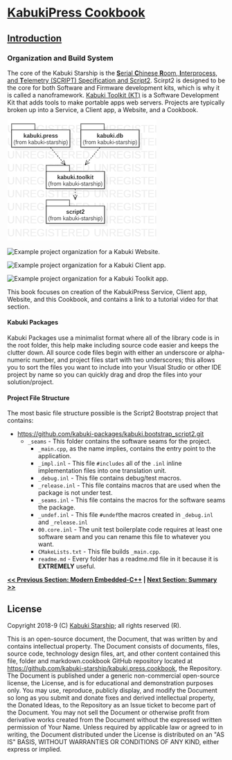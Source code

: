 # [KabukiPress Cookbook](../readme.md)

## [Introduction](./readme.md)

### Organization and Build System

The core of the Kabuki Starship is the [**S**erial **C**hinese **R**oom, **I**nterprocess, and **T**elemetry (SCRIPT) Specification and Script2](../script2). Scirpt2 is designed to be the core for both Software and Firmware development kits, which is why it is called a nanoframework. [Kabuki Toolkit (KT)](../kt/readme.md) is a Software Development Kit that adds tools to make portable apps web servers. Projects are typically broken up into a Service, a Client app, a Website, and a Cookbook.

![Example project organization for a Kabuki Service.](./kabuki.press.package.png)

![Example project organization for a Kabuki Website.](./kabuki.press.website.package.png)

![Example project organization for a Kabuki Client app.](./kabuki.press.client.package.png)

![Example project organization for a Kabuki Toolkit app.](./kabuki.press.cookbook.package.png)

This book focuses on creation of the KabukiPress Service, Client app, Website, and this Cookbook, and contains a link to a tutorial video for that section.

#### Kabuki Packages

Kabuki Packages use a minimalist format where all of the library code is in the root folder, this help make including source code easier and keeps the clutter down. All source code files begin with either an underscore or alpha-numeric number, and project files start with two underscores; this allows you to sort the files you want to include into your Visual Studio or other IDE project by name so you can quickly drag and drop the files into your solution/project.

#### Project File Structure

The most basic file structure possible is the Script2 Bootstrap project that contains:

* <https://github.com/kabuki-packages/kabuki.bootstrap_script2.git>
  * `_seams` - This folder contains the software seams for the project.
    * `_main.cpp`, as the name implies, contains the entry point to the application.
    * `_impl.inl` - This file `#includes` all of the `.inl` inline implementation files into one translation unit.
    * `_debug.inl` - This file contains debug/test macros.
    * `_release.inl` - This file contains macros that are used when the package is not under test.
    * `_seams.inl` - This file contains the macros for the software seams the package.
    * `_undef.inl` - This file `#undef`the macros created in `_debug.inl` and `_release.inl`
    * `00.core.inl` - The unit test boilerplate code requires at least one software seam and you can rename this file to whatever you want.
    * `CMakeLists.txt` - This file builds `_main.cpp`.
    * `readme.md` - Every folder has a readme.md file in it because it is **EXTREMELY** useful.

**[<< Previous Section: Modern Embedded-C++](./modern_embedded_cpp.md) | [Next Section: Summary >>](../summary.md)**

## License

Copyright 2018-9 (C) [Kabuki Starship](https://kabukistarship.com); all rights reserved (R).

This is an open-source document, the Document, that was written by and contains intellectual property. The Document consists of documents, files, source code, technology design files, art, and other content contained this file, folder and markdown.cookbook GitHub repository located at <https://github.com/kabuki-starship/kabuki.press.cookbook>, the Repository. The Document is published under a generic non-commercial open-source license, the License, and is for educational and demonstration purposes only. You may use, reproduce, publicly display, and modify the Document so long as you submit and donate fixes and derived intellectual property, the Donated Ideas, to the Repository as an Issue ticket to become part of the Document. You may not sell the Document or otherwise profit from derivative works created from the Document without the expressed written permission of Your Name. Unless required by applicable law or agreed to in writing, the Document distributed under the License is distributed on an "AS IS" BASIS, WITHOUT WARRANTIES OR CONDITIONS OF ANY KIND, either express or implied.
